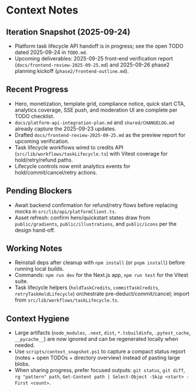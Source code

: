 # Context Notes

## Iteration Snapshot (2025-09-24)
- Platform task lifecycle API handoff is in progress; see the open TODO dated 2025-09-24 in `TODO.md`.
- Upcoming deliverables: 2025-09-25 front-end verification report (`docs/frontend-review-2025-09-25.md`) and 2025-09-26 phase2 planning kickoff (`phase2/frontend-outline.md`).

## Recent Progress
- Hero, monetization, template grid, compliance notice, quick start CTA, analytics coverage, SSE push, and moderation UI are complete per TODO checklist.
- `docs/platform-api-integration-plan.md` and `shared/CHANGELOG.md` already capture the 2025-09-23 updates.
- Drafted `docs/frontend-review-2025-09-25.md` as the preview report for upcoming verification.
- Task lifecycle workflows wired to credits API (`src/lib/workflows/taskLifecycle.ts`) with Vitest coverage for hold/retry/refund paths.
- Lifecycle controls now emit analytics events for hold/commit/cancel/retry actions.

## Pending Blockers
- Await backend confirmation for refund/retry flows before replacing mocks in `src/lib/api/platformClient.ts`.
- Asset refresh: confirm hero/quickstart states draw from `public/gradients`, `public/illustrations`, and `public/icons` per the design hand-off.

## Working Notes
- Reinstall deps after cleanup with `npm install` (or `pnpm install`) before running local builds.
- Commands: `npm run dev` for the Next.js app, `npm run test` for the Vitest suite.
- Task lifecycle helpers (`holdTaskCredits`, `commitTaskCredits`, `retryTaskHoldLifecycle`) orchestrate pre-deduct/commit/cancel; import from `src/lib/workflows/taskLifecycle.ts`.

## Context Hygiene
- Large artifacts (`node_modules`, `.next`, `dist`, `*.tsbuildinfo`, `.pytest_cache`, `__pycache__`) are now ignored and can be regenerated locally when needed.
- Use `scripts/context_snapshot.ps1` to capture a compact status report (notes + open TODOs + directory overview) instead of pasting large blobs.
- When sharing progress, prefer focused outputs: `git status`, `git diff`, `rg "pattern" path`, `Get-Content path | Select-Object -Skip <start> -First <count>`.
